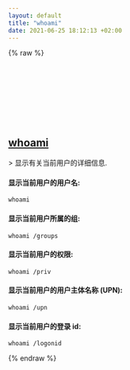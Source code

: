 ```yaml
---
layout: default
title: "whoami"
date: 2021-06-25 18:12:13 +02:00
---
```

{% raw %}
<h2 id="whoami">
  <a href="/zh/windows/whoami.html">whoami</a> <a href="#whoami"><svg class="icon">
    <use href="/assets/images/unicode_sprite.svg#link" />
  </svg></a>
</h2>
> 显示有关当前用户的详细信息.

#### 显示当前用户的用户名:
```shell
whoami
```
#### 显示当前用户所属的组:
```shell
whoami /groups
```
#### 显示当前用户的权限:
```shell
whoami /priv
```
#### 显示当前用户的用户主体名称 (UPN):
```shell
whoami /upn
```
#### 显示当前用户的登录 id:
```shell
whoami /logonid
```
{% endraw %}